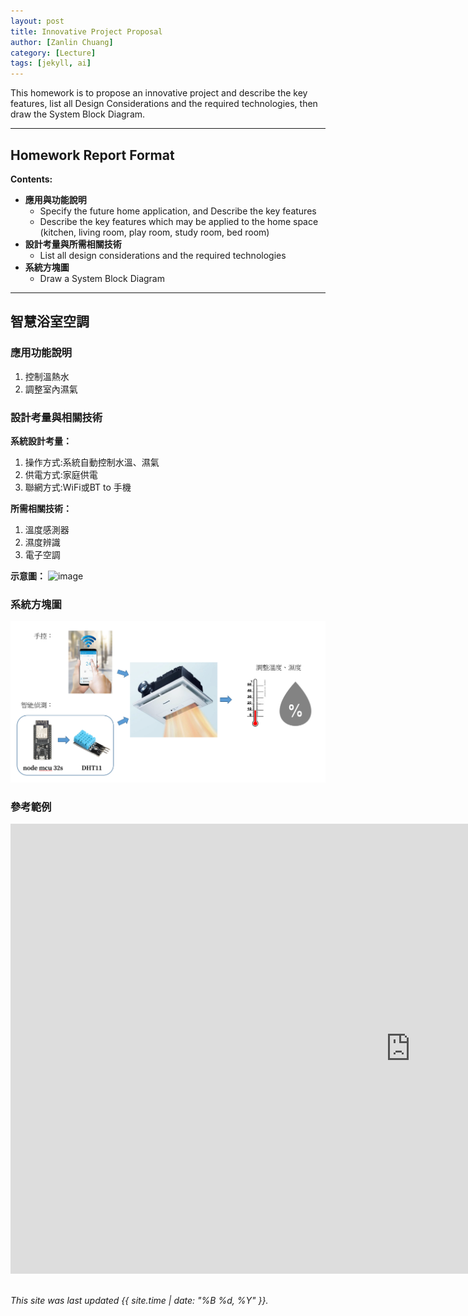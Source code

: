 ```yaml
---
layout: post
title: Innovative Project Proposal
author: [Zanlin Chuang]
category: [Lecture]
tags: [jekyll, ai]
---
```


This homework is to propose an innovative project and describe the key features, list all Design Considerations and the required technologies, then draw the System Block Diagram.

---
## Homework Report Format
**Contents:**<br>
* **應用與功能說明**
  - Specify the future home application, and Describe the key features
  - Describe the key features which may be applied to the home space (kitchen, living room, play room, study room, bed room)
* **設計考量與所需相關技術**
  - List all design considerations and the required technologies
* **系統方塊圖**
  - Draw a System Block Diagram

---
## 智慧浴室空調

### 應用功能說明
1. 控制溫熱水
2. 調整室內濕氣

### 設計考量與相關技術
**系統設計考量：**<br>
1. 操作方式:系統自動控制水溫、濕氣
2. 供電方式:家庭供電
4. 聯網方式:WiFi或BT to 手機

**所需相關技術：**
1. 溫度感測器
2. 濕度辨識
3. 電子空調

**示意圖：**
![image](https://user-images.githubusercontent.com/76434082/225627621-19b7b638-fed7-4621-9b95-14f55b2ee000.png)


### 系統方塊圖
![image](https://github.com/zanlin920601/MCU-project/blob/main/images/AAA.png)

### 參考範例
<iframe width="1280" height="720" src="https://www.youtube.com/embed/CfGM0m4z9ic" title="🧖大金浴室專用空調↪️冷氣加上浴室暖風乾燥機..." frameborder="0" allow="accelerometer; autoplay; clipboard-write; encrypted-media; gyroscope; picture-in-picture; web-share" allowfullscreen></iframe>
<br>
<br>

*This site was last updated {{ site.time | date: "%B %d, %Y" }}.*


